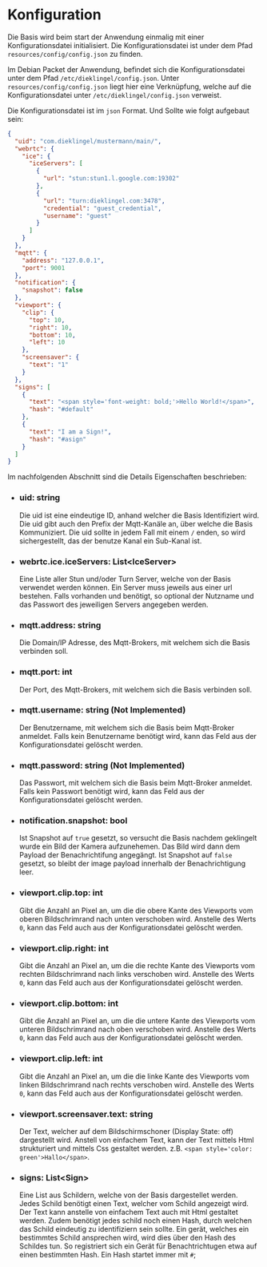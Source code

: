 # Konfiguration

Die Basis wird beim start der Anwendung einmalig mit einer Konfigurationsdatei initialisiert.
Die Konfigurationsdatei ist under dem Pfad `resources/config/config.json` zu finden.

Im Debian Packet der Anwendung, befindet sich die Konfigurationsdatei unter dem Pfad `/etc/dieklingel/config.json`.
Unter `resources/config/config.json` liegt hier eine Verknüpfung, welche auf die Konfigurationsdatei unter
`/etc/dieklingel/config.json` verweist.

Die Konfigurationsdatei ist im `json` Format. Und Sollte wie folgt aufgebaut sein:

```json
{
  "uid": "com.dieklingel/mustermann/main/",
  "webrtc": {
    "ice": {
      "iceServers": [
        {
          "url": "stun:stun1.l.google.com:19302"
        },
        {
          "url": "turn:dieklingel.com:3478",
          "credential": "guest_credential",
          "username": "guest"
        }
      ]
    }
  },
  "mqtt": {
    "address": "127.0.0.1",
    "port": 9001
  },
  "notification": {
    "snapshot": false
  },
  "viewport": {
    "clip": {
      "top": 10,
      "right": 10,
      "bottom": 10,
      "left": 10
    },
    "screensaver": {
      "text": "1"
    }
  },
  "signs": [
    {
      "text": "<span style='font-weight: bold;'>Hello World!</span>",
      "hash": "#default"
    },
    {
      "text": "I am a Sign!",
      "hash": "#asign"
    }
  ]
}
```

Im nachfolgenden Abschnitt sind die Details Eigenschaften beschrieben:

- ### uid: string

  Die uid ist eine eindeutige ID, anhand welcher die Basis Identifiziert wird. Die uid gibt auch
  den Prefix der Mqtt-Kanäle an, über welche die Basis Kommuniziert. Die uid sollte in jedem Fall mit
  einem `/` enden, so wird sichergestellt, das der benutze Kanal ein Sub-Kanal ist.

- ### webrtc.ice.iceServers: List\<IceServer\>

  Eine Liste aller Stun und/oder Turn Server, welche von der Basis verwendet werden können. Ein Server
  muss jeweils aus einer url bestehen. Falls vorhanden und benötigt, so optional der Nutzname und das
  Passwort des jeweiligen Servers angegeben werden.

- ### mqtt.address: string

  Die Domain/IP Adresse, des Mqtt-Brokers, mit welchem sich die Basis verbinden soll.

- ### mqtt.port: int

  Der Port, des Mqtt-Brokers, mit welchem sich die Basis verbinden soll.

- ### mqtt.username: string (Not Implemented)

  Der Benutzername, mit welchem sich die Basis beim Mqtt-Broker anmeldet. Falls kein Benutzername
  benötigt wird, kann das Feld aus der Konfigurationsdatei gelöscht werden.

- ### mqtt.password: string (Not Implemented)

  Das Passwort, mit welchem sich die Basis beim Mqtt-Broker anmeldet. Falls kein Passwort
  benötigt wird, kann das Feld aus der Konfigurationsdatei gelöscht werden.

- ### notification.snapshot: bool

  Ist Snapshot auf `true` gesetzt, so versucht die Basis nachdem geklingelt wurde ein Bild der Kamera aufzunehemen.
  Das Bild wird dann dem Payload der Benachrichtifung angegängt. Ist Snapshot auf `false` gesetzt, so bleibt der image payload
  innerhalb der Benachrichtigung leer.

- ### viewport.clip.top: int

  Gibt die Anzahl an Pixel an, um die die obere Kante des Viewports vom oberen Bildschrimrand nach unten verschoben wird.
  Anstelle des Werts `0`, kann das Feld auch aus der Konfigurationsdatei gelöscht werden.

- ### viewport.clip.right: int

  Gibt die Anzahl an Pixel an, um die die rechte Kante des Viewports vom rechten Bildschrimrand nach links verschoben wird.
  Anstelle des Werts `0`, kann das Feld auch aus der Konfigurationsdatei gelöscht werden.

- ### viewport.clip.bottom: int

  Gibt die Anzahl an Pixel an, um die die untere Kante des Viewports vom unteren Bildschrimrand nach oben verschoben wird.
  Anstelle des Werts `0`, kann das Feld auch aus der Konfigurationsdatei gelöscht werden.

- ### viewport.clip.left: int

  Gibt die Anzahl an Pixel an, um die die linke Kante des Viewports vom linken Bildschrimrand nach rechts verschoben wird.
  Anstelle des Werts `0`, kann das Feld auch aus der Konfigurationsdatei gelöscht werden.

- ### viewport.screensaver.text: string

  Der Text, welcher auf dem Bildschirmschoner (Display State: off) dargestellt wird. Anstell von einfachem Text, kann der
  Text mittels Html strukturiert und mittels Css gestaltet werden. z.B. `<span style='color: green'>Hallo</span>`.

- ### signs: List\<Sign\>
  Eine List aus Schildern, welche von der Basis dargestellet werden. Jedes Schild benötigt einen Text, welcher vom Schild angezeigt wird.
  Der Text kann anstelle von einfachem Text auch mit Html gestaltet werden.
  Zudem benötigt jedes schild noch einen Hash, durch welchen das Schild eindeutig zu identifiziern sein sollte. Ein gerät, welches ein bestimmtes
  Schild ansprechen wird, wird dies über den Hash des Schildes tun. So registriert sich ein Gerät für Benachtrichtugen etwa auf einen bestimmten Hash.
  Ein Hash startet immer mit `#`;
